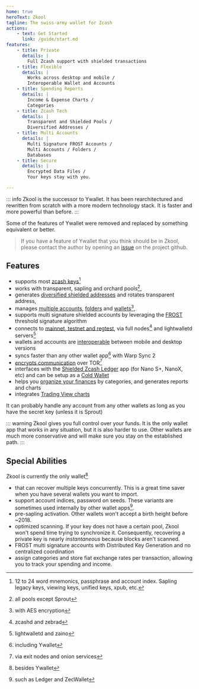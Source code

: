 ```yaml
---
home: true
heroText: Zkool
tagline: The swiss-army wallet for Zcash
actions:
    - text: Get Started
      link: /guide/start.md
features:
    - title: Private
      details: |
        Full Zcash support with shielded transactions
    - title: Flexible
      details: |
        Works across desktop and mobile /
        Interoperable Wallet and Accounts
    - title: Spending Reports
      details: |
        Income & Expense Charts /
        Categories
    - title: Zcash Tech
      details: |
        Transparent and Shielded Pools /
        Diversified Addresses /
    - title: Multi Accounts
      details: |
        Multi Signature FROST Accounts /
        Multi Accounts / Folders /
        Databases
    - title: Secure
      details: |
        Encrypted Data Files /
        Your keys stay with you.

---
```


::: info
Zkool is the successor to Ywallet. It has been rearchitectured and rewritten
from scratch with a more modern technology stack. It is faster and more powerful
than before.
:::

Some of the features of Ywallet were removed and replaced by something equivalent
or better.

> If you have a feature of Ywallet that you think should be in Zkool, please
> contact the author by opening an [issue](https://github.com/hhanh00/zkool2/issues)
> on the project github.

## Features

- supports most [zcash keys](recipe/restore)[^1]
- works with transparent, sapling and orchard pools[^2],
- generates [diversified shielded addresses](guide/addresses) and rotates transparent address,
- manages [multiple accounts](guide/accounts), [folders](recipe/folder) and [wallets](recipe/database)[^3],
- supports multi signature shielded accounts by leveraging the [FROST](frost/guide) threshold
  signature algorithm
- connects to [mainnet, testnet and regtest](recipe/net), via full nodes[^4] and lightwalletd
  servers[^5]
- wallets and accounts are [interoperable](recipe/database) between mobile and desktop versions
- syncs faster than any other wallet app[^6] with Warp Sync 2
- [encrypts communication](recipe/tor) over TOR[^7]
- interfaces with the [Shielded Zcash Ledger](recipe/ledger) app (for Nano S+,
  NanoX, etc) and can be setup as a [Cold Wallet](recipe/cold)
- helps you [organize your finances](report/overview) by categories, and generates reports and charts
- integrates [Trading View charts](guide/other)

It can probably handle any account from any other wallets as long as you have
the secret key (unless it is Sprout)

::: warning
Zkool gives you full control over your funds. It is the only wallet
app that works in any situation, but it is also harder to use. Other wallets are
much more conservative and will make sure you stay on the established path.
:::

## Special Abilities

Zkool is currently the only wallet[^8]

- that can recover multiple keys concurrently. This is a great time saver when
  you have several wallets you want to import.
- support account indices, password on seeds. These variants are sometimes used
  internally by other wallet apps[^9].
- pre-sapling activation. Other wallets won't accept a birth height before
  ~2018.
- optimized scanning. If your key does not have a certain pool, Zkool won't
  spend time trying to synchronize it. Consequently, recovering a private key is
  nearly *instantaneous* because blocks aren't scanned.
- FROST multi signature accounts with Distributed Key Generation and no
  centralized coordination
- assign categories and store fiat exchange rates per transaction, allowing you
to track your spending and income.

[^1]: 12 to 24 word mnemonics, passphrase and account index. Sapling legacy
    keys, viewing keys, unified keys, xpub, etc.
[^2]: all pools except Sprout
[^3]: with AES encryption
[^4]: zcashd and zebrad
[^5]: lightwalletd and zaino
[^6]: including Ywallet
[^7]: via exit nodes and onion services
[^8]: besides Ywallet
[^9]: such as Ledger and ZecWallet

